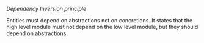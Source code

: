 *Dependency Inversion principle*

Entities must depend on abstractions not on concretions. It states that the high level module must not depend on the low level module, but they should depend on abstractions.